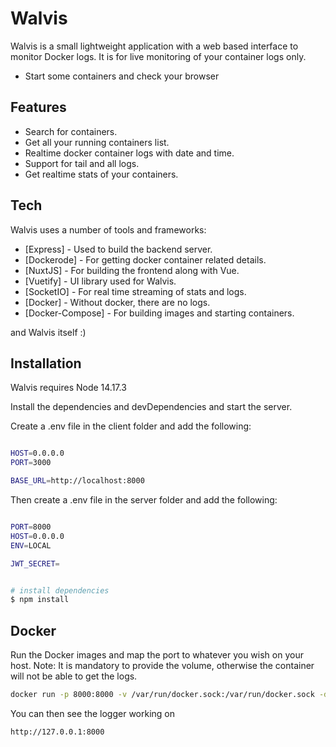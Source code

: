 # Walvis

Walvis is a small lightweight application with a web based interface to monitor Docker logs. It is for live monitoring of your container logs only.

- Start some containers and check your browser

## Features

- Search for containers.
- Get all your running containers list.
- Realtime docker container logs with date and time.
- Support for tail and all logs.
- Get realtime stats of your containers.

## Tech

Walvis uses a number of tools and frameworks:

- [Express] - Used to build the backend server.
- [Dockerode] - For getting docker container related details.
- [NuxtJS] - For building the frontend along with Vue.
- [Vuetify] - UI library used for Walvis.
- [SocketIO] - For real time streaming of stats and logs.
- [Docker] - Without docker, there are no logs.
- [Docker-Compose] - For building images and starting containers.

and Walvis itself :)

## Installation

Walvis requires Node 14.17.3

Install the dependencies and devDependencies and start the server.

Create a .env file in the client folder and add the following:

```bash

HOST=0.0.0.0
PORT=3000

BASE_URL=http://localhost:8000


```

Then create a .env file in the server folder and add the following:

```bash

PORT=8000
HOST=0.0.0.0
ENV=LOCAL

JWT_SECRET=

```

```bash

# install dependencies
$ npm install

```
## Docker


Run the Docker images and map the port to whatever you wish on your host.
Note: It is mandatory to provide the volume, otherwise the container will not be able to get the logs.

```sh
docker run -p 8000:8000 -v /var/run/docker.sock:/var/run/docker.sock -d saptarshisg96/walvis-logger:latest
```

You can then see the logger working on 

```sh
http://127.0.0.1:8000
```
